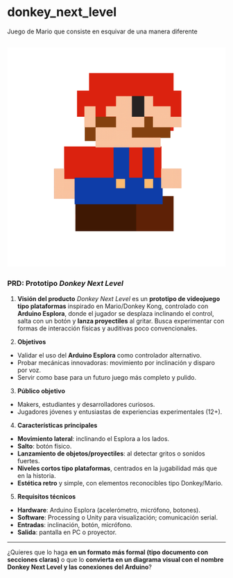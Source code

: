 # donkey_next_level
Juego de Mario que consiste en esquivar de una manera diferente 

![Mario](1Boceto.png)
---

### **PRD: Prototipo *Donkey Next Level***

1. **Visión del producto**
   *Donkey Next Level* es un **prototipo de videojuego tipo plataformas** inspirado en Mario/Donkey Kong, controlado con **Arduino Esplora**, donde el jugador se desplaza inclinando el control, salta con un botón y **lanza proyectiles** al gritar. Busca experimentar con formas de interacción físicas y auditivas poco convencionales.

2. **Objetivos**

* Validar el uso del **Arduino Esplora** como controlador alternativo.
* Probar mecánicas innovadoras: movimiento por inclinación y disparo por voz.
* Servir como base para un futuro juego más completo y pulido.

3. **Público objetivo**

* Makers, estudiantes y desarrolladores curiosos.
* Jugadores jóvenes y entusiastas de experiencias experimentales (12+).

4. **Características principales**

* **Movimiento lateral**: inclinando el Esplora a los lados.
* **Salto**: botón físico.
* **Lanzamiento de objetos/proyectiles**: al detectar gritos o sonidos fuertes.
* **Niveles cortos tipo plataformas**, centrados en la jugabilidad más que en la historia.
* **Estética retro** y simple, con elementos reconocibles tipo Donkey/Mario.

5. **Requisitos técnicos**

* **Hardware**: Arduino Esplora (acelerómetro, micrófono, botones).
* **Software**: Processing o Unity para visualización; comunicación serial.
* **Entradas**: inclinación, botón, micrófono.
* **Salida**: pantalla en PC o proyector.

---

¿Quieres que lo haga **en un formato más formal (tipo documento con secciones claras)** o que lo **convierta en un diagrama visual con el nombre Donkey Next Level y las conexiones del Arduino**?
